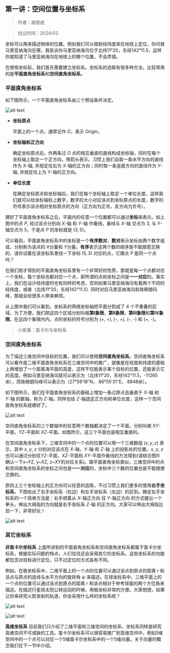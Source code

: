 ## 第一讲：空间位置与坐标系

> 作者：胡煜成

> 创立时间：2024/03

坐标可以用来描述物体的位置。例如我们可以借助经纬度来在地球上定位，你问我马里亚纳海沟在哪，我告诉你马里亚纳海沟位于北纬11°20，东经142°11.5，这样你就知道了马里亚纳海沟在地球上的哪个位置，不会弄错。

在使用坐标前，我们首先需要建立坐标系。坐标系的选取有很多种方法，比较常用的是**平面直角坐标系**和**空间直角坐标系**。

### 平面直角坐标系
如下图所示，一个平面直角坐标系由三个预设条件决定。

![alt text](image-3.png)


- **坐标原点**

    平面上的一个点，通常记作 $O$，表示 Origin。

- **坐标轴和正方向**
    
    确定坐标原点后，作两条过 $O$ 点的相互垂直的直线构成坐标轴，同时在每个坐标轴上取定一个正方向，用箭头表示。习惯上我们会取一条水平方向的直线作为 $X$-轴, 并规定往右为 $X$-轴的正方向；同时取一条竖直方向的直线作为 $Y$-轴, 并规定往上为 $Y$-轴的正方向。

- **单位长度**

    在确定坐标原点和坐标轴后，我们在每个坐标轴上取定一个单位长度，这样我们就可以给坐标轴标上数字，数字的大小对应该点到坐标原点的长度，数字的符号表示该点相对坐标原点的方向（正方向为正号，反方向为负号）。

建好了平面直角坐标系之后，平面内的任意一个位置都可以通过**坐标**来表示。如上图中的点 $P$, 经过该点分别向 $X$-轴 和 $Y$-轴 作垂线，垂线与 $X$-轴 交点为 3, 与 $Y$-轴交点为 5，于是点 $P$ 的坐标就是 $(3, 5)$。

可以看到，平面直角坐标系中的坐标是一个**有序数对**，**数对**表示坐标由两个数字组成，分别称为该点的 $X$分量和 $Y$分量。**有序**表示这两个数的顺序是不能随意交换的，请你试着在该坐标系里找一下坐标 $(5, 3)$ 对应的点，它跟点 $P$ 是同一个点吗？

在我们刚才得到的平面直角坐标系里有一个非常好的性质，那就是每一个点都对应一个坐标，每个坐标也都对应一个点，即所谓的点和坐标之间是**一一对应**的。事实上，我们在设计经纬度时也有同样的考虑，否则如果马里亚纳海沟有着两个不同的经纬度，或者（北纬11°20，东经142°11.5）同时对应马里亚纳海沟和珠穆朗玛峰，那就会给很多人带来麻烦。

从上图中我们可以看到，坐标系的两根坐标轴把平面分割成了 4 个不重叠的区域，为了方便，我们把这四个区域分别叫做**第I象限**，**第II象限**，**第III象限**和**第IV象限**。在这四个象限内内，点的坐标的符号分别为 (+, +), (-, +), (-, -) 和 (+, -)。

>小故事：笛卡尔与坐标系

### 空间直角坐标系

为了描述三维空间中目标的位置，我们可以使用**空间直角坐标系**。空间直角坐标系可以看作是二维平面直角坐标系在三维空间中的推广，就像是在经度和纬度的基础上再增加了一个距离海平面的高度，这样不仅能表示某个目标的位置，还能表示它的高度。例如马里亚纳海沟就可以表示为（北纬11°20，东经142°11.5，-11265米），而珠穆朗玛峰可以表示为（27°59′18″N， 86°55′31″E， 8848米）。

如下图所示，我们在平面直角坐标系的基础上增加一条过原点且垂直于 $X$-轴 和 $Y$-轴 的数轴，称为 $Z$-轴，同样也给 $Z$-轴选定正方向和单位长度，这样一个空间直角坐标系就建好了。

![alt text](image.png)

空间直角坐标系的三个数轴中的任意两个数轴都决定了一个平面，分别叫做 $XY$-平面，$YZ$-平面和 $XZ$-平面。如图所示，这三个平面也是相互垂直的。

在空间直角坐标系下，三维空间中的一个点的位置可以用一个三维数组 $(x, y, z)$ 表示，其中 $x$, $y$, $z$ 分别对应该点在 $X$-轴，$Y$-轴 和 $Z$-轴 上的投影处的位置。$x$, $y$, $z$ 也可以通过分别往$YZ$-平面，$XZ$-平面和 $XY$-平面作垂线的方法得到(请结合图片确认一下x~YZ, y~XZ, z~XY的对应关系)。跟平面直角坐标类似，三维空间中的点和空间直角坐标系的坐标之间也是**一一对应**的，坐标中三个数的位置也是不能随便交换的。

原则上三个坐标轴上的正方向可以任意的选取，不过习惯上我们更多的使用**右手坐标系**。下图给出了右手坐标系（右边）和左手坐标系（左边）的区别。确定右手坐标系的一个简单方法是：右手顺着从 $X$-轴正方向 往 $Y$-轴正方向 的方式握出一个拳头，伸出大拇指的方向就是右手坐标系 $Z$-轴 的正方向。大家可以伸出大拇指比划一下，非常好玩！

![alt text](image-1.png)

### 其它坐标系

**非笛卡尔坐标系**
上面所讲到的平面直角坐标系和空间直角坐标系都属于笛卡尔坐标系，根据实际问题的特点，人们往往还会采用其它的坐标系。这些坐标系的功能都包含对目标进行定位，只不过定位的方式各有不同。

例如，在极坐标系中，二维平面上的一个点的位置可以通过该点到原点的距离 $r$ 和该点与原点的连线与水平方向的旋转角 $\psi$ 来描述。在球坐标系中，三维平面上的一个点的位置可以通过该点到原点的距离 $r$ 和该点相对于参考球面的两个方位角来描述。在描述行星绕太阳公转运动的时候，用极坐标非常的方便。大家想想，如果让你来研究火箭发射的轨道，你会采用什么样的坐标系呢？

![alt text](image-2.png)

![alt text](image-4.png)

**高维坐标系**
目前我们只介绍了二维平面和三维空间的坐标系，坐标系同样是研究高维空间不可或缺的工具。笛卡尔坐标系可以很容易推广到高维空间中，例如5维空间中的一个点可以对应一个5维笛卡尔坐标系中的一个5维向量。关于向量的概念我们在下一节中介绍。


